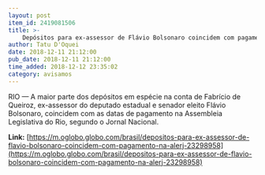 ```yaml
---
layout: post
item_id: 2419081506
title: >-
    Depósitos para ex-assessor de Flávio Bolsonaro coincidem com pagamento na Alerj
author: Tatu D'Oquei
date: 2018-12-11 21:12:00
pub_date: 2018-12-11 21:12:00
time_added: 2018-12-12 23:35:02
category: avisamos
---
```


RIO — A maior parte dos depósitos em espécie na conta de Fabrício de Queiroz, ex-assessor do deputado estadual e senador eleito Flávio Bolsonaro, coincidem com as datas de pagamento na Assembleia Legislativa do Rio, segundo o Jornal Nacional.

**Link:** [https://m.oglobo.globo.com/brasil/depositos-para-ex-assessor-de-flavio-bolsonaro-coincidem-com-pagamento-na-alerj-23298958](https://m.oglobo.globo.com/brasil/depositos-para-ex-assessor-de-flavio-bolsonaro-coincidem-com-pagamento-na-alerj-23298958)

